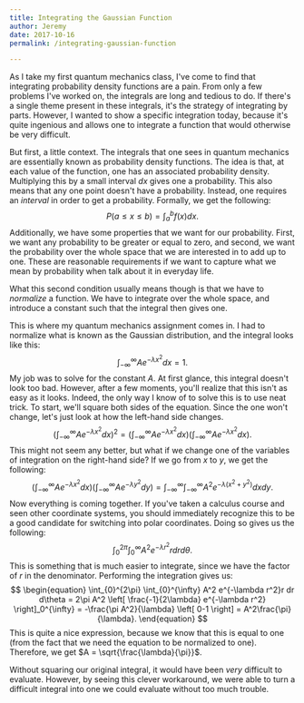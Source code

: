 ```yaml
---
title: Integrating the Gaussian Function
author: Jeremy
date: 2017-10-16
permalink: /integrating-gaussian-function

---
```


As I take my first quantum mechanics class, I've come to find that integrating probability density functions are a pain. From only a few problems I've worked on, the integrals are long and tedious to do. If there's a single theme present in these integrals, it's the strategy of integrating by parts. However, I wanted to show a specific integration today, because it's quite ingenious and allows one to integrate a function that would otherwise be very difficult.

But first, a little context. The integrals that one sees in quantum mechanics are essentially known as probability density functions. The idea is that, at each value of the function, one has an associated probability density. Multiplying this by a small interval $dx$ gives one a probability. This also means that any one point doesn't have a probability. Instead, one requires an *interval* in order to get a probability. Formally, we get the following:
$$
\begin{equation}
	P(a \le x \le b) = \int_a^b f(x) dx.
\end{equation}
$$
Additionally, we have some properties that we want for our probability. First, we want any probability to be greater or equal to zero, and second, we want the probability over the whole space that we are interested in to add up to one. These are reasonable requirements if we want to capture what we mean by probability when talk about it in everyday life.

What this second condition usually means though is that we have to *normalize* a function. We have to integrate over the whole space, and introduce a constant such that the integral then gives one.

This is where my quantum mechanics assignment comes in. I had to normalize what is known as the Gaussian distribution, and the integral looks like this:
$$
\begin{equation}
	\int_{-\infty}^{\infty} A e^{-\lambda x^2} dx = 1.
\end{equation}
$$
My job was to solve for the constant *A*. At first glance, this integral doesn't look too bad. However, after a few moments, you'll realize that this isn't as easy as it looks. Indeed, the only way I know of to solve this is to use neat trick. To start, we'll square both sides of the equation. Since the one won't change, let's just look at how the left-hand side changes.
$$
\begin{equation}
	\left( \int_{-\infty}^{\infty} A e^{-\lambda x^2} dx \right)^2 = \left( \int_{-\infty}^{\infty} A e^{-\lambda x^2} dx \right) \left( \int_{-\infty}^{\infty} A e^{-\lambda x^2} dx \right).
\end{equation}
$$
This might not seem any better, but what if we change one of the variables of integration on the right-hand side? If we go from $x$ to $y$, we get the following:
$$
\begin{equation}
	 \left( \int_{-\infty}^{\infty} A e^{-\lambda x^2} dx \right) \left( \int_{-\infty}^{\infty} A e^{-\lambda y^2} dy \right) = \int_{-\infty}^{\infty} \int_{-\infty}^{\infty} A^2 e^{-\lambda (x^2 + y^2)} dx dy.
\end{equation}
$$
Now everything is coming together. If you've taken a calculus course and seen other coordinate systems, you should immediately recognize this to be a good candidate for switching into polar coordinates. Doing so gives us the following:
$$
\begin{equation}
	 \int_{0}^{2\pi} \int_{0}^{\infty} A^2 e^{-\lambda r^2}r dr d\theta.
\end{equation}
$$
This is something that is much easier to integrate, since we have the factor of $r$ in the denominator. Performing the integration gives us:
$$
\begin{equation}
	 \int_{0}^{2\pi} \int_{0}^{\infty} A^2 e^{-\lambda r^2}r dr d\theta = 2\pi A^2 \left[ \frac{-1}{2\lambda} e^{-\lambda r^2} \right]_0^{\infty} = -\frac{\pi A^2}{\lambda} \left[ 0-1 \right] = A^2\frac{\pi}{\lambda}.
\end{equation}
$$
This is quite a nice expression, because we know that this is equal to one (from the fact that we need the equation to be normalized to one). Therefore, we get $A = \sqrt{\frac{\lambda}{\pi}}$.

Without squaring our original integral, it would have been *very* difficult to evaluate. However, by seeing this clever workaround, we were able to turn a difficult integral into one we could evaluate without too much trouble.